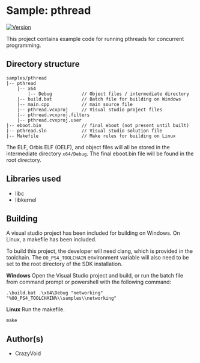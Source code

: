 # Sample: pthread

[![Version](https://img.shields.io/badge/Version-1.0-brightgreen.svg)](https://github.com/Cryptogenic/OpenOrbis-PS4-Toolchain)

This project contains example code for running pthreads for concurrent programming.



## Directory structure
```
samples/pthread
|-- pthread
    |-- x64
        |-- Debug           // Object files / intermediate directory
    |-- build.bat           // Batch file for building on Windows
    |-- main.cpp            // main source file
    |-- pthread.vcxproj     // Visual studio project files
    |-- pthread.vcxproj.filters
    |-- pthread.cvxproj.user
|-- eboot.bin               // final eboot (not present until built)
|-- pthread.sln             // Visual studio solution file
|-- Makefile                // Make rules for building on Linux
```
The ELF, Orbis ELF (OELF), and object files will all be stored in the intermediate directory `x64/Debug`. The final eboot.bin file will be found in the root directory.



## Libraries used

- libc
- libkernel



## Building

A visual studio project has been included for building on Windows. On Linux, a makefile has been included.

To build this project, the developer will need clang, which is provided in the toolchain. The `OO_PS4_TOOLCHAIN` environment variable will also need to be set to the root directory of the SDK installation.

__Windows__
Open the Visual Studio project and build, or run the batch file from command prompt or powershell with the following command:
```
.\build.bat .\x64\Debug "networking" "%OO_PS4_TOOLCHAIN%\\samples\\networking"
```

__Linux__
Run the makefile.
```
make
```



## Author(s)

- CrazyVoid
